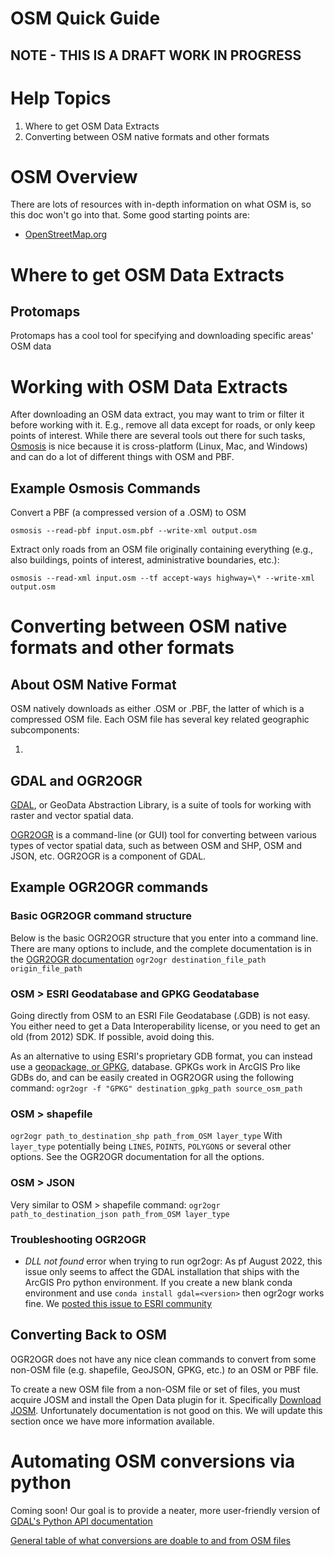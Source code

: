# OSM Quick Guide

## NOTE - THIS IS A DRAFT WORK IN PROGRESS

# Help Topics

1. Where to get OSM Data Extracts
2. Converting between OSM native formats and other formats

# OSM Overview

There are lots of resources with in-depth information on what OSM is, so this doc won't go into that. Some good starting points are:

- [OpenStreetMap.org](https://www.openstreetmap.org/)

# Where to get OSM Data Extracts

## Protomaps

Protomaps has a cool tool for specifying and downloading specific areas' OSM data

# Working with OSM Data Extracts

After downloading an OSM data extract, you may want to trim or filter it before working with it. E.g., remove all data except for roads, or only keep points of interest. While there are several tools out there for such tasks, [Osmosis](https://wiki.openstreetmap.org/wiki/Osmosis) is nice because it is cross-platform (Linux, Mac, and Windows) and can do a lot of different things with OSM and PBF.

## Example Osmosis Commands

Convert a PBF (a compressed version of a .OSM) to OSM

`osmosis --read-pbf input.osm.pbf --write-xml output.osm`

Extract only roads from an OSM file originally containing everything (e.g., also buildings, points of interest, administrative boundaries, etc.):

`osmosis --read-xml input.osm --tf accept-ways highway=\* --write-xml output.osm`

# Converting between OSM native formats and other formats

## About OSM Native Format

OSM natively downloads as either .OSM or .PBF, the latter of which is a compressed OSM file. Each OSM file has several key related geographic subcomponents:

1.

## GDAL and OGR2OGR

[GDAL](https://gdal.org/), or GeoData Abstraction Library, is a suite of tools for working with raster and vector spatial data.

[OGR2OGR](https://gdal.org/programs/ogr2ogr.html) is a command-line (or GUI) tool for converting between various types of vector spatial data, such as between OSM and SHP, OSM and JSON, etc. OGR2OGR is a component of GDAL.

## Example OGR2OGR commands

### Basic OGR2OGR command structure

Below is the basic OGR2OGR structure that you enter into a command line. There are many options to include, and the complete documentation is in the [OGR2OGR documentation](https://gdal.org/programs/ogr2ogr.html#ogr2ogr)
`ogr2ogr destination_file_path origin_file_path`

### OSM > ESRI Geodatabase and GPKG Geodatabase

Going directly from OSM to an ESRI File Geodatabase (.GDB) is not easy. You either need to get a Data Interoperability license, or you need to get an old (from 2012) SDK. If possible, avoid doing this.

As an alternative to using ESRI's proprietary GDB format, you can instead use a [geopackage, or GPKG](https://www.geopackage.org/), database. GPKGs work in ArcGIS Pro like GDBs do, and can be easily created in OGR2OGR using the following command:
`ogr2ogr -f "GPKG" destination_gpkg_path source_osm_path`

### OSM > shapefile

`ogr2ogr path_to_destination_shp path_from_OSM layer_type`
With `layer_type` potentially being `LINES`, `POINTS`, `POLYGONS` or several other options. See the OGR2OGR documentation for all the options.

### OSM > JSON

Very similar to OSM > shapefile command:
`ogr2ogr path_to_destination_json path_from_OSM layer_type`

### Troubleshooting OGR2OGR

* *DLL not found* error when trying to run ogr2ogr: As pf August 2022, this issue only seems to affect the GDAL installation that ships with the ArcGIS Pro python environment. If you create a new blank conda environment and use `conda install gdal=<version>` then ogr2ogr works fine. We [posted this issue to ESRI community](https://community.esri.com/t5/data-management-questions/ogr2ogr-raises-quot-dll-not-found-quot-error-when/m-p/1206780#M44181)

## Converting Back to OSM

OGR2OGR does not have any nice clean commands to convert from some non-OSM file (e.g. shapefile, GeoJSON, GPKG, etc.) _to_ an OSM or PBF file.

To create a new OSM file from a non-OSM file or set of files, you must acquire JOSM and install the Open Data plugin for it. Specifically [Download JOSM](https://josm.openstreetmap.de/wiki/Download). Unfortunately documentation is not good on this. We will update this section once we have more information available.

# Automating OSM conversions via python

Coming soon! Our goal is to provide a neater, more user-friendly version of [GDAL's Python API documentation](https://gdal.org/python/)

[General table of what conversions are doable to and from OSM files](https://wiki.openstreetmap.org/wiki/Converting_map_data_between_formats)
